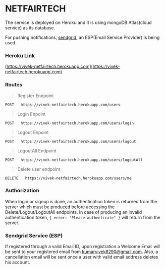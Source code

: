 # NETFAIRTECH

The service is deployed on Heroku and it is using mongoDB Atlas(cloud service) as its database.

For pushing notifications, [sendgrid](https://sendgrid.com/), an ESP(Email Service Provider) is being used.

### Heroku Link

[https://vivek-netfairtech.herokuapp.com](https://vivek-netfairtech.herokuapp.com)

### Routes

> Register Endpoint
```
POST   https://vivek-netfairtech.herokuapp.com/users
```

> Login Enpoint
```
POST   https://vivek-netfairtech.herokuapp.com/users/login
```

> Logout Enpoint
```
POST   https://vivek-netfairtech.herokuapp.com/users/logout
```

> LogoutAll Endpoint
```
POST   https://vivek-netfairtech.herokuapp.com/users/logoutAll
```

> Delete user endpoint
```
DELETE   https://vivek-netfairtech.herokuapp.com/users/me
```

### Authorization

When login or signup is done, an authentication token is returned from the server which must be produced before accessing the Delete/Logout/LogoutAll endpoints. In case of
producing an invalid authentication token, `{ error: "Please authenticate" }` will return from the server.

### Sendgrid Service (ESP)

If registered through a valid Email ID, upon registration a Welcome Email will be sent to your registered email from [kumarvivek8290@gmail.com](kumarvivek8290@gmail.com). Also,
a cancellation email will be sent once a user with valid email address deletes his account.

